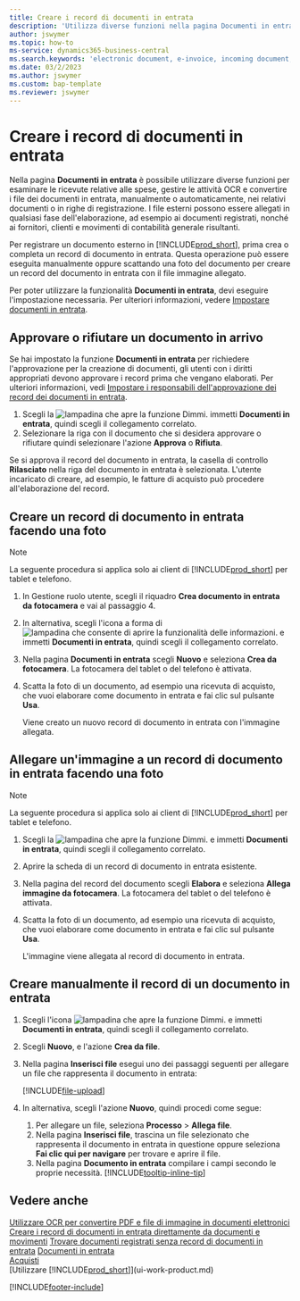 ```yaml
---
title: Creare i record di documenti in entrata
description: 'Utilizza diverse funzioni nella pagina Documenti in entrata per rivedere le ricevute delle spese, gestire i task OCR, convertire i file dei documenti in entrata e collegare file esterni.'
author: jswymer
ms.topic: how-to
ms-service: dynamics365-business-central
ms.search.keywords: 'electronic document, e-invoice, incoming document, OCR, ecommerce, document exchange, import invoice'
ms.date: 03/2/2023
ms.author: jswymer
ms.custom: bap-template
ms.reviewer: jswymer
---
```

# <a name="create-incoming-document-records"></a>Creare i record di documenti in entrata

Nella pagina **Documenti in entrata** è possibile utilizzare diverse funzioni per esaminare le ricevute relative alle spese, gestire le attività OCR e convertire i file dei documenti in entrata, manualmente o automaticamente, nei relativi documenti o in righe di registrazione. I file esterni possono essere allegati in qualsiasi fase dell'elaborazione, ad esempio ai documenti registrati, nonché ai fornitori, clienti e movimenti di contabilità generale risultanti.

Per registrare un documento esterno in [!INCLUDE[prod_short](includes/prod_short.md)], prima crea o completa un record di documento in entrata. Questa operazione può essere eseguita manualmente oppure scattando una foto del documento per creare un record del documento in entrata con il file immagine allegato.

Per poter utilizzare la funzionalità **Documenti in entrata**, devi eseguire l'impostazione necessaria. Per ulteriori informazioni, vedere [Impostare documenti in entrata](across-how-setup-income-documents.md).

## <a name="approve-or-reject-an-incoming-document"></a>Approvare o rifiutare un documento in arrivo

Se hai impostato la funzione **Documenti in entrata** per richiedere l'approvazione per la creazione di documenti, gli utenti con i diritti appropriati devono approvare i record prima che vengano elaborati. Per ulteriori informazioni, vedi [Impostare i responsabili dell'approvazione dei record dei documenti in entrata](across-how-setup-income-documents.md#to-set-up-approvers-of-incoming-document-records).

1. Scegli la ![lampadina che apre la funzione Dimmi.](media/ui-search/search_small.png "Dimmi cosa vuoi fare") immetti **Documenti in entrata**, quindi scegli il collegamento correlato.
2. Selezionare la riga con il documento che si desidera approvare o rifiutare quindi selezionare l'azione **Approva** o **Rifiuta**.

Se si approva il record del documento in entrata, la casella di controllo **Rilasciato** nella riga del documento in entrata è selezionata. L'utente incaricato di creare, ad esempio, le fatture di acquisto può procedere all'elaborazione del record.

## <a name="create-an-incoming-document-record-by-taking-a-photo"></a>Creare un record di documento in entrata facendo una foto

> [!NOTE]  
> La seguente procedura si applica solo ai client di [!INCLUDE[prod_short](includes/prod_short.md)] per tablet e telefono.

1. In Gestione ruolo utente, scegli il riquadro **Crea documento in entrata da fotocamera** e vai al passaggio 4.
2. In alternativa, scegli l'icona a forma di ![lampadina che consente di aprire la funzionalità delle informazioni.](media/ui-search/search_small.png "Dimmi cosa vuoi fare") e immetti **Documenti in entrata**, quindi scegli il collegamento correlato.
3. Nella pagina **Documenti in entrata** scegli **Nuovo** e seleziona **Crea da fotocamera**. La fotocamera del tablet o del telefono è attivata.
4. Scatta la foto di un documento, ad esempio una ricevuta di acquisto, che vuoi elaborare come documento in entrata e fai clic sul pulsante **Usa**.

    Viene creato un nuovo record di documento in entrata con l'immagine allegata.

## <a name="attach-an-image-to-an-incoming-document-record-by-taking-a-photo"></a>Allegare un'immagine a un record di documento in entrata facendo una foto

> [!NOTE]  
> La seguente procedura si applica solo ai client di [!INCLUDE[prod_short](includes/prod_short.md)] per tablet e telefono.

1. Scegli la ![lampadina che apre la funzione Dimmi.](media/ui-search/search_small.png "Dimmi cosa vuoi fare") e immetti **Documenti in entrata**, quindi scegli il collegamento correlato.
2. Aprire la scheda di un record di documento in entrata esistente.
3. Nella pagina del record del documento scegli **Elabora** e seleziona **Allega immagine da fotocamera**. La fotocamera del tablet o del telefono è attivata.
4. Scatta la foto di un documento, ad esempio una ricevuta di acquisto, che vuoi elaborare come documento in entrata e fai clic sul pulsante **Usa**.

    L'immagine viene allegata al record di documento in entrata.

## <a name="create-an-incoming-document-record-manually"></a>Creare manualmente il record di un documento in entrata

1. Scegli l'icona ![lampadina che apre la funzione Dimmi.](media/ui-search/search_small.png "Informazioni sull'operazione che si desidera eseguire") e immetti **Documenti in entrata**, quindi scegli il collegamento correlato.
2. Scegli **Nuovo**, e l'azione **Crea da file**.  
3. Nella pagina **Inserisci file** esegui uno dei passaggi seguenti per allegare un file che rappresenta il documento in entrata:

   [!INCLUDE[file-upload](includes/file-upload.md)]

4. In alternativa, scegli l'azione **Nuovo**, quindi procedi come segue:

    1. Per allegare un file, seleziona **Processo** > **Allega file**.
    2. Nella pagina **Inserisci file**, trascina un file selezionato che rappresenta il documento in entrata in questione oppure seleziona **Fai clic qui per navigare** per trovare e aprire il file.
    3. Nella pagina **Documento in entrata** compilare i campi secondo le proprie necessità. [!INCLUDE[tooltip-inline-tip](includes/tooltip-inline-tip_md.md)]

## <a name="see-also"></a>Vedere anche

[Utilizzare OCR per convertire PDF e file di immagine in documenti elettronici](across-how-use-ocr-pdf-images-files.md)
[Creare i record di documenti in entrata direttamente da documenti e movimenti](across-how-connect-disconnect-income-document-records.md)
[Trovare documenti registrati senza record di documenti in entrata](across-how-find-posted-documents-without-income-document-records.md)
[Documenti in entrata](across-income-documents.md)  
[Acquisti](purchasing-manage-purchasing.md)  
[Utilizzare [!INCLUDE[prod_short](includes/prod_short.md)]](ui-work-product.md)


[!INCLUDE[footer-include](includes/footer-banner.md)]
